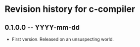# Revision history for c-compiler

## 0.1.0.0  -- YYYY-mm-dd

* First version. Released on an unsuspecting world.
